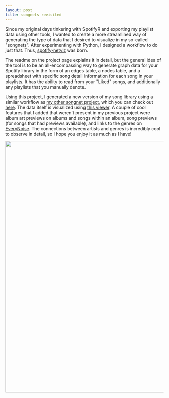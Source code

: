 ```yaml
---
layout: post
title: songnets revisited
---
```


Since my original days tinkering with SpotifyR and exporting my playlist data using other tools, I wanted to create a more streamlined way of generating the type of data that I desired to visualize in my so-called "songnets". After experimenting with Python, I designed a workflow to do just that. Thus, [spotify-netviz](https://github.com/tbrittain/spotify-netviz) was born.

The readme on the project page explains it in detail, but the general idea of the tool is to be an all-encompassing way to generate graph data for your Spotify library in the form of an edges table, a nodes table, and a spreadsheet with specific song detail information for each song in your playlists. It has the ability to read from your "Liked" songs, and additionally any playlists that you manually denote.

Using this project, I generated a new version of my song library using a similar workflow as [my other songnet project](https://tbrittain.com/songnets/), which you can check out [here](https://tbrittain.com/new-viz-library/). The data itself is visualized using [this viewer](https://github.com/raphv/gexf-js). A couple of cool features that I added that weren't present in my previous project were album art previews on albums and songs within an album, song previews (for songs that had previews available), and links to the genres on [EveryNoise](https://everynoise.com/engenremap.html). The connections between artists and genres is incredibly cool to observe in detail, so I hope you enjoy it as much as I have!

[<img src="{{ site.baseurl }}/images/spotify-networks/networkv3.jpg" style="width: 800px;"/>](https://tbrittain.com/songnets-revisited/)
